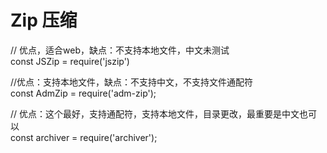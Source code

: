 # Zip 压缩

// 优点，适合web，缺点：不支持本地文件，中文未测试  
const JSZip = require\('jszip'\)

//优点：支持本地文件，缺点：不支持中文，不支持文件通配符  
const AdmZip = require\('adm-zip'\);

// 优点：这个最好，支持通配符，支持本地文件，目录更改，最重要是中文也可以  
const archiver = require\('archiver'\);

